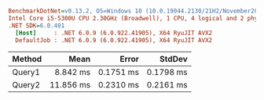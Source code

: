 ``` ini

BenchmarkDotNet=v0.13.2, OS=Windows 10 (10.0.19044.2130/21H2/November2021Update)
Intel Core i5-5300U CPU 2.30GHz (Broadwell), 1 CPU, 4 logical and 2 physical cores
.NET SDK=6.0.401
  [Host]     : .NET 6.0.9 (6.0.922.41905), X64 RyuJIT AVX2
  DefaultJob : .NET 6.0.9 (6.0.922.41905), X64 RyuJIT AVX2


```
| Method |      Mean |     Error |    StdDev |
|------- |----------:|----------:|----------:|
| Query1 |  8.842 ms | 0.1751 ms | 0.1798 ms |
| Query2 | 11.856 ms | 0.2310 ms | 0.2161 ms |
